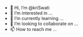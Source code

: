 - 👋 Hi, I’m @kriSwati
- 👀 I’m interested in ...
- 🌱 I’m currently learning ...
- 💞️ I’m looking to collaborate on ...
- 📫 How to reach me ...

<!---
kriSwati/kriSwati is a ✨ special ✨ repository because its `README.md` (this file) appears on your GitHub profile.
You can click the Preview link to take a look at your changes.
--->
